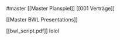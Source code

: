 #master 
[[Master Planspiel]]
[[001 Verträge]]

[[Master BWL Presentations]]

[[bwl_script.pdf]] lolol